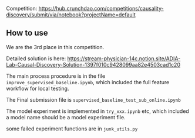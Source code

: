Competition: https://hub.crunchdao.com/competitions/causality-discovery/submit/via/notebook?projectName=default

## How to use
We are the 3rd place in this competition.

Detailed solution is here: https://stream-physician-14c.notion.site/ADIA-Lab-Causal-Discovery-Solution-1397f010c9428099aa82e4503cad1c20

The main process procedure is in the file `improve_supervised_baseline.ipynb`, which included the full feature workflow for local testing.

The Final submission file is `supervised_baseline_test_sub_online.ipynb`

The model experiment is implemented in `try_xxx.ipynb` etc, which included a model name should be a model experiment file.

some failed experiment functions are in `junk_utils.py`
